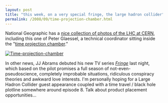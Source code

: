 ```yaml
---
layout: post
title: "this week, on a very special fringe, the large hadron collider"
permalink: /2008/09/time-projection-chamber.html
---
```


National Geographic has a [nice collection of photos of the LHC at CERN](http://ngm.nationalgeographic.com/2008/03/god-particle/ginter-photography.html), including this one of Peter Glaessel, a technical coordinator sitting inside the "[time projection chamber](http://en.wikipedia.org/wiki/Time_projection_chamber)."

[![Time-projection-chamber](https://sippey.typepad.com/.a/6a00d8341c4f5f53ef01053497456c970b-500wi)](http://ngm.nationalgeographic.com/2008/03/god-particle/ginter-photography.html)

In other news, JJ Abrams debuted his new TV series _[Fringe](http://www.fox.com/fringe/)_ last night, which based on the pilot promises a full season of not-even-pseudoscience, completely improbable situations, ridiculous conspiracy theories and awkward love interests. I'm personally hoping for a Large Hadron Collider guest appearance coupled with a time travel / black hole plotline somewhere around episode 8. Talk about product placement opportunities...
